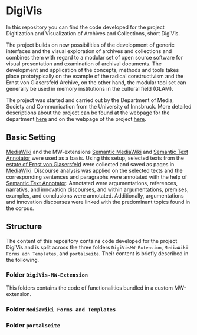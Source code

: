 # DigiVis

In this repository you can find the code developed for the project Digitization and Visualization of Archives and Collections, short DigiVis.

The project builds on new possibilities of the development of generic interfaces and the visual exploration of archives and collections and combines them with regard to a modular set of open source software for visual presentation and examination of archival documents. The development and application of the concepts, methods and tools takes place prototypically on the example of the radical constructivism and the Ernst von Glasersfeld Archive, on the other hand, the modular tool set can generally be used in memory institutions in the cultural field (GLAM).

The project was started and carried out by the Department of Media, Society and Communication from the University of Innsbruck.
More detailed descriptions about the project can be found at the webpage for the department [here](https://www.uibk.ac.at/medien-kommunikation/forschung/projekte/index.html.en) and on the webpage of the project [here](https://dbis-digivis.uibk.ac.at/mediawiki/index.php/Project_Digivis).

## Basic Setting 
[MediaWiki](https://www.mediawiki.org/wiki/MediaWiki) and the MW-extensions [Semantic MediaWiki](https://www.semantic-mediawiki.org/wiki/Semantic_MediaWiki) and [Semantic Text Annotator](https://www.mediawiki.org/wiki/Extension:Semantic_Text_Annotator) were used as a basis.
Using this setup, selected texts from the [estate of Ernst von Glasersfeld](https://www.evg-archive.net) were collected and saved as pages in [MediaWiki](https://www.mediawiki.org/wiki/MediaWiki).
Discourse analysis was applied on the selected texts and the corresponding sentences and paragraphs were annotated with the help of [Semantic Text Annotator](https://www.mediawiki.org/wiki/Extension:Semantic_Text_Annotator).
Annotated were argumentations, references, narrativs, and innovation discourses, and within argumentations, premises, examples, and conclusions were annotated.
Additionally, argumentations and innovation discourses were linked with the predominant topics found in the corpus.

## Structure
The content of this repository contains code developed for the project DigiVis and is split across the three folders `DigiVisMW-Extension`, `MediaWiki Forms adn Templates`, and `portalseite`. Their content is briefly described in the following.

### Folder `DigiVis-MW-Extension`
This folders contains the code of functionalities bundled in a custom MW-extension. 


### Folder `MediaWiki Forms and Templates`


### Folder `portalseite`


